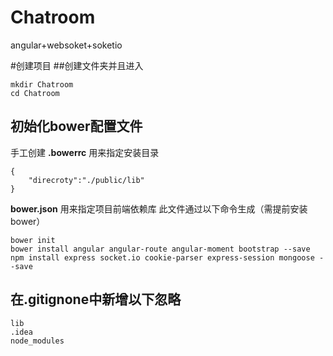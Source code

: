 # Chatroom
angular+websoket+soketio

#创建项目
##创建文件夹并且进入
```
mkdir Chatroom
cd Chatroom
```

## 初始化bower配置文件
手工创建 **.bowerrc** 用来指定安装目录
```
{
    "direcroty":"./public/lib"
}
```

**bower.json** 用来指定项目前端依赖库
此文件通过以下命令生成（需提前安装bower）
```
bower init
bower install angular angular-route angular-moment bootstrap --save
npm install express socket.io cookie-parser express-session mongoose --save
```
## 在.gitignone中新增以下忽略
```
lib
.idea
node_modules
```

